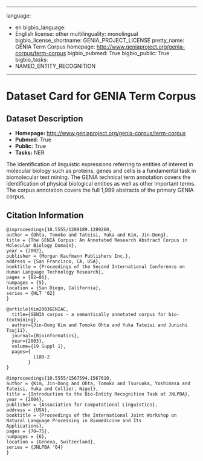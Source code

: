 
---
language: 
- en
bigbio_language: 
- English
license: other
multilinguality: monolingual
bigbio_license_shortname: GENIA_PROJECT_LICENSE
pretty_name: GENIA Term Corpus
homepage: http://www.geniaproject.org/genia-corpus/term-corpus
bigbio_pubmed: True
bigbio_public: True
bigbio_tasks: 
- NAMED_ENTITY_RECOGNITION
---


# Dataset Card for GENIA Term Corpus

## Dataset Description

- **Homepage:** http://www.geniaproject.org/genia-corpus/term-corpus
- **Pubmed:** True
- **Public:** True
- **Tasks:** NER


The identification of linguistic expressions referring to entities of interest in molecular biology such as proteins,
genes and cells is a fundamental task in biomolecular text mining. The GENIA technical term annotation covers the
identification of  physical biological entities as well as other important terms. The corpus annotation covers the full
1,999 abstracts of the primary GENIA corpus.



## Citation Information

```
@inproceedings{10.5555/1289189.1289260,
author = {Ohta, Tomoko and Tateisi, Yuka and Kim, Jin-Dong},
title = {The GENIA Corpus: An Annotated Research Abstract Corpus in Molecular Biology Domain},
year = {2002},
publisher = {Morgan Kaufmann Publishers Inc.},
address = {San Francisco, CA, USA},
booktitle = {Proceedings of the Second International Conference on Human Language Technology Research},
pages = {82–86},
numpages = {5},
location = {San Diego, California},
series = {HLT '02}
}

@article{Kim2003GENIAC,
  title={GENIA corpus - a semantically annotated corpus for bio-textmining},
  author={Jin-Dong Kim and Tomoko Ohta and Yuka Tateisi and Junichi Tsujii},
  journal={Bioinformatics},
  year={2003},
  volume={19 Suppl 1},
  pages={
          i180-2
        }
}

@inproceedings{10.5555/1567594.1567610,
author = {Kim, Jin-Dong and Ohta, Tomoko and Tsuruoka, Yoshimasa and Tateisi, Yuka and Collier, Nigel},
title = {Introduction to the Bio-Entity Recognition Task at JNLPBA},
year = {2004},
publisher = {Association for Computational Linguistics},
address = {USA},
booktitle = {Proceedings of the International Joint Workshop on Natural Language Processing in Biomedicine and Its
Applications},
pages = {70–75},
numpages = {6},
location = {Geneva, Switzerland},
series = {JNLPBA '04}
}

```
